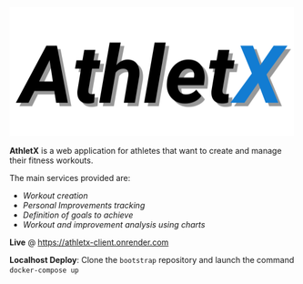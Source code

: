   <img src="https://raw.githubusercontent.com/AthletX-org/athletx-client/main/src/assets/img/athletx_banner.png" />

<strong>AthletX</strong> is a web application for athletes that want to create and manage their fitness workouts.
  
The main services provided are:
  - _Workout creation_
  -  _Personal Improvements tracking_
  -  _Definition of goals to achieve_
  -  _Workout and improvement analysis using charts_

**Live** @ https://athletx-client.onrender.com

**Localhost Deploy**: Clone the `bootstrap` repository and launch the command `docker-compose up`
